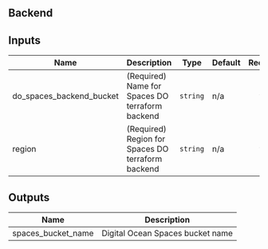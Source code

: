 ## Backend

<!-- BEGINNING OF PRE-COMMIT-TERRAFORM DOCS HOOK -->
## Inputs

| Name | Description | Type | Default | Required |
|------|-------------|------|---------|:--------:|
| do_spaces_backend_bucket | (Required) Name for Spaces DO terraform backend | `string` | n/a | yes |
| region | (Required) Region for Spaces DO terraform backend | `string` | n/a | yes |

## Outputs

| Name | Description |
|------|-------------|
| spaces\_bucket\_name | Digital Ocean Spaces bucket name |

<!-- END OF PRE-COMMIT-TERRAFORM DOCS HOOK -->

